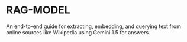 # RAG-MODEL
An end-to-end guide for extracting, embedding, and querying text from online sources like Wikipedia using Gemini 1.5 for answers.
